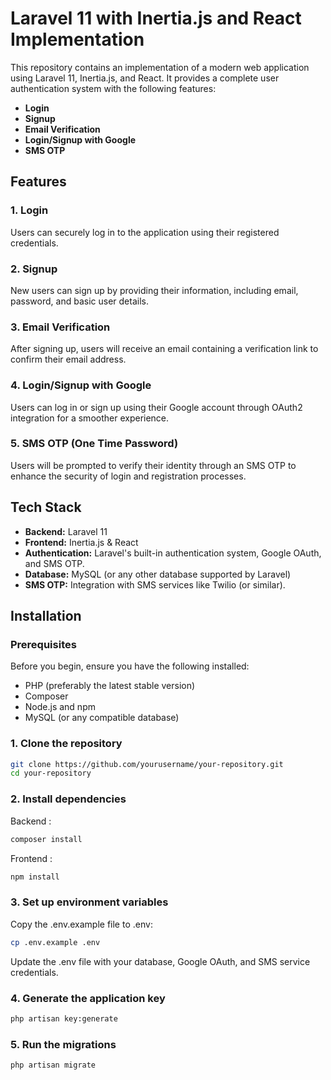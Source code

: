 # Laravel 11 with Inertia.js and React Implementation

This repository contains an implementation of a modern web application using Laravel 11, Inertia.js, and React. It provides a complete user authentication system with the following features:

-   **Login**
-   **Signup**
-   **Email Verification**
-   **Login/Signup with Google**
-   **SMS OTP**

## Features

### 1. **Login**

Users can securely log in to the application using their registered credentials.

### 2. **Signup**

New users can sign up by providing their information, including email, password, and basic user details.

### 3. **Email Verification**

After signing up, users will receive an email containing a verification link to confirm their email address.

### 4. **Login/Signup with Google**

Users can log in or sign up using their Google account through OAuth2 integration for a smoother experience.

### 5. **SMS OTP (One Time Password)**

Users will be prompted to verify their identity through an SMS OTP to enhance the security of login and registration processes.

## Tech Stack

-   **Backend:** Laravel 11
-   **Frontend:** Inertia.js & React
-   **Authentication:** Laravel's built-in authentication system, Google OAuth, and SMS OTP.
-   **Database:** MySQL (or any other database supported by Laravel)
-   **SMS OTP:** Integration with SMS services like Twilio (or similar).

## Installation

### Prerequisites

Before you begin, ensure you have the following installed:

-   PHP (preferably the latest stable version)
-   Composer
-   Node.js and npm
-   MySQL (or any compatible database)

### 1. Clone the repository

```bash
git clone https://github.com/yourusername/your-repository.git
cd your-repository
```

### 2. Install dependencies

Backend :

```bash
composer install
```

Frontend :

```bash
npm install
```

### 3. Set up environment variables

Copy the .env.example file to .env:

```bash
cp .env.example .env
```

Update the .env file with your database, Google OAuth, and SMS service credentials.

### 4. Generate the application key

```bash
php artisan key:generate
```

### 5. Run the migrations

```bash
php artisan migrate
```
